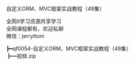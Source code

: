 自定义ORM、MVC框架实战教程（49集）

全网it学习资源共享学习<br>全网课程都有，欢迎私聊<br>微信：jerryttom<br>

┣━qf0054-自定义ORM、MVC框架实战教程（49集）<br> ┣━视频.zip